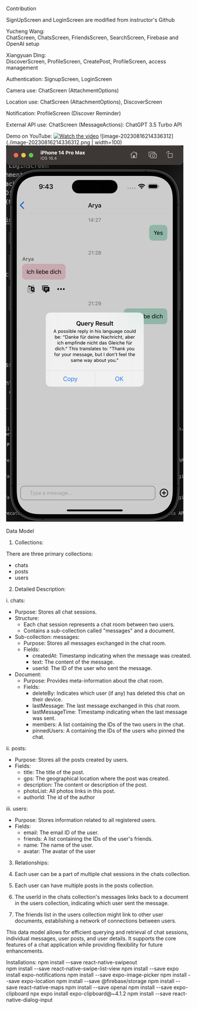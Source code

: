 Contribution

SignUpScreen and LoginScreen are modified from instructor's Github

Yucheng Wang:  
ChatScreen, ChatsScreen, FriendsScreen, SearchScreen, Firebase and OpenAI setup

Xiangyuan Ding:  
DiscoverScreen, ProfileScreen, CreatePost, ProfileScreen, access management

Authentication: SignupScreen, LoginScreen

Camera use: ChatScreen (AttachmentOptions)

Location use: ChatScreen (AttachmentOptions), DiscoverScreen

Notification: ProfileScreen (Discover Reminder)

External API use: ChatScreen (MessageActions): ChatGPT 3.5 Turbo API  

Demo on YouTube:
[![Watch the video](https://img.youtube.com/vi/Ls5VPxbneDI/maxresdefault.jpg)](https://www.youtube.com/watch?v=Ls5VPxbneDI)
![image-20230816214336312](./image-20230816214336312.png | width=100)
![image-20230816214407187](./image-20230816214407187.png)

Data Model

1. Collections:

There are three primary collections:

- chats
- posts
- users

2. Detailed Description:

  i. chats:

- Purpose: Stores all chat sessions.
- Structure:
  - Each chat session represents a chat room between two users.
  - Contains a sub-collection called "messages" and a document.
- Sub-collection: messages:
  - Purpose: Stores all messages exchanged in the chat room.
  - Fields:
    - createdAt: Timestamp indicating when the message was created.
    - text: The content of the message.
    - userId: The ID of the user who sent the message.
- Document:
  - Purpose: Provides meta-information about the chat room.
  - Fields:
    - deleteBy: Indicates which user (if any) has deleted this chat on their device.
    - lastMessage: The last message exchanged in this chat room.
    - lastMessageTime: Timestamp indicating when the last message was sent.
    - members: A list containing the IDs of the two users in the chat.
    - pinnedUsers: A containing the IDs of the users who pinned the chat.

 ii. posts:

- Purpose: Stores all the posts created by users.
- Fields:
  - title: The title of the post.
  - gps: The geographical location where the post was created.
  - description: The content or description of the post.
  - photoList: All photos links in this post.
  - authorId: The id of the author

 iii. users:

- Purpose: Stores information related to all registered users.
- Fields:
  - email: The email ID of the user.
  - friends: A list containing the IDs of the user's friends.
  - name: The name of the user.
  - avatar: The avatar of the user

3. Relationships:

1. Each user can be a part of multiple chat sessions in the chats collection.
2. Each user can have multiple posts in the posts collection.
3. The userId in the chats collection's messages links back to a document in the users collection, indicating which user sent the message.
4. The friends list in the users collection might link to other user documents, establishing a network of connections between users.

This data model allows for efficient querying and retrieval of chat sessions, individual messages, user posts, and user details. It supports the core features of a chat application while providing flexibility for future enhancements.

Installations:
npm install --save react-native-swipeout   
npm install --save react-native-swipe-list-view
npm install --save expo install expo-notifications
npm install --save expo-image-picker
npm install --save expo-location
npm install --save @firebase/storage
npm install --save react-native-maps
npm install --save openai
npm install --save expo-clipboard
npx expo install expo-clipboard@~4.1.2
npm install --save react-native-dialog-input
